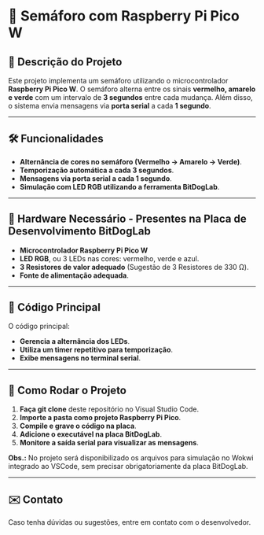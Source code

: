 # 🚦 Semáforo com Raspberry Pi Pico W

## 📌 Descrição do Projeto
Este projeto implementa um semáforo utilizando o microcontrolador **Raspberry Pi Pico W**. O semáforo alterna entre os sinais **vermelho, amarelo e verde** com um intervalo de **3 segundos** entre cada mudança. Além disso, o sistema envia mensagens via **porta serial** a cada **1 segundo**.

---

## 🛠️ Funcionalidades
- **Alternância de cores no semáforo (Vermelho → Amarelo → Verde)**.
- **Temporização automática a cada 3 segundos**.
- **Mensagens via porta serial a cada 1 segundo**.
- **Simulação com LED RGB utilizando a ferramenta BitDogLab**.

---

## 🔧 Hardware Necessário - Presentes na Placa de Desenvolvimento BitDogLab
- **Microcontrolador Raspberry Pi Pico W**
- **LED RGB**, ou 3 LEDs nas cores: vermelho, verde e azul.
- **3 Resistores de valor adequado** (Sugestão de 3 Resistores de 330 Ω).
- **Fonte de alimentação adequada**.

---

## 📝 Código Principal
O código principal:
- **Gerencia a alternância dos LEDs**.
- **Utiliza um timer repetitivo para temporização**.
- **Exibe mensagens no terminal serial**.

---

## 📌 Como Rodar o Projeto
1. **Faça git clone** deste repositório no Visual Studio Code.
2. **Importe a pasta como projeto Raspberry Pi Pico**.
3. **Compile e grave o código na placa**.
4. **Adicione o executável na placa BitDogLab**.
5. **Monitore a saída serial para visualizar as mensagens**.

**Obs.:** No projeto será disponibilizado os arquivos para simulação no Wokwi integrado ao VSCode, sem precisar obrigatoriamente da placa BitDogLab.

---

## ✉️ Contato
Caso tenha dúvidas ou sugestões, entre em contato com o desenvolvedor.

